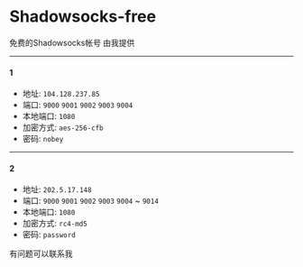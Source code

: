# Shadowsocks-free
免费的Shadowsocks帐号  由我提供 

---
#### 1
- 地址: `104.128.237.85`
- 端口: `9000`  `9001` `9002`   `9003`   `9004`  
- 本地端口: `1080`
- 加密方式: `aes-256-cfb`
- 密码: `nobey`

---
#### 2
- 地址: `202.5.17.148 `
- 端口: `9000`  `9001`  `9002`   `9003`   `9004`  ~  `9014` 
- 本地端口: `1080`
- 加密方式: `rc4-md5`
- 密码: `password`

有问题可以联系我
